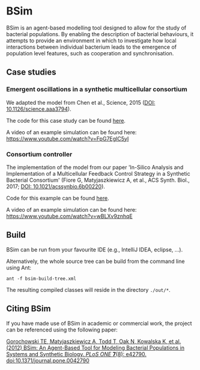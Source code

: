 # BSim

BSim is an agent-based modelling tool designed to allow for the study of bacterial populations. By enabling the description of bacterial behaviours, it attempts to provide an environment in which to investigate how local interactions between individual bacterium leads to the emergence of population level features, such as cooperation and synchronisation.

## Case studies

### Emergent oscillations in a synthetic multicellular consortium

We adapted the model from Chen et al., Science, 2015 ([DOI: 10.1126/science.aaa3794](http://science.sciencemag.org/content/349/6251/986.long)).

The code for this case study can be found [here](https://github.com/bsim-bristol/bsim/examples/BSimChenOscillator).

A video of an example simulation can be found here:
https://www.youtube.com/watch?v=FpG7EgIC5yI

### Consortium controller

The implementation of the model from our paper 'In-Silico Analysis and Implementation of a Multicellular Feedback Control Strategy in a Synthetic Bacterial Consortium' (Fiore G, Matyjaszkiewicz A, et al., ACS Synth. Biol., 2017; [DOI: 10.1021/acssynbio.6b00220](http://pubs.acs.org/doi/abs/10.1021/acssynbio.6b00220)).

Code for this example can be found [here](https://github.com/bsim-bristol/bsim/examples/BSimConsortiumController).

A video of an example simulation can be found here:
https://www.youtube.com/watch?v=wBLXv9znhqE

## Build

BSim can be run from your favourite IDE (e.g., IntelliJ IDEA, eclipse, ...).

Alternatively, the whole source tree can be build from the command line using Ant:

`ant -f bsim-build-tree.xml`

The resulting compiled classes will reside in the directory `./out/*`.

## Citing BSim

If you have made use of BSim in academic or commercial work, the project can be referenced using the following paper:

[Gorochowski TE, Matyjaszkiewicz A, Todd T, Oak N, Kowalska K, et al. (2012) BSim: An Agent-Based Tool for Modeling Bacterial Populations in Systems and Synthetic Biology. *PLoS ONE* **7**(8): e42790. doi:10.1371/journal.pone.0042790](http://dx.plos.org/10.1371/journal.pone.0042790)

